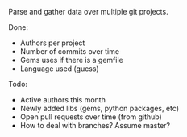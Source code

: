Parse and gather data over multiple git projects.

Done:

* Authors per project
* Number of commits over time
* Gems uses if there is a gemfile
* Language used (guess)

Todo:

* Active authors this month
* Newly added libs (gems, python packages, etc)
* Open pull requests over time (from github)
* How to deal with branches?  Assume master?